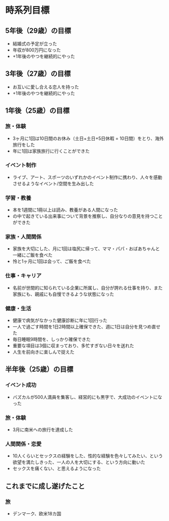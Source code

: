 # 時系列目標

## 5年後（29歳）の目標

- 結婚式の予定が立った
- 年収が800万円になった
- +1年後のやつを継続的にやった

## 3年後（27歳）の目標

- お互いに愛し合える恋人を持った
- +1年後のやつを継続的にやった

## 1年後（25歳）の目標

### 旅・体験
- 3ヶ月に1回は10日間のお休み（土日+土日+5日休暇 = 10日間）をとり、海外旅行をした
- 年に1回は家族旅行に行くことができた

### イベント制作
- ライブ、アート、スポーツのいずれかのイベント制作に携わり、人々を感動させるようなイベント/空間を生み出した

### 学習・教養
- 本を1週間に1冊以上は読み、教養がある人間になった
- の中で起きている出来事について背景を推察し、自分なりの意見を持つことができた

### 家族・人間関係
- 家族を大切にした、月に1回は塩尻に帰って、ママ・パパ・おばあちゃんと一緒にご飯を食べた
- 怜と1ヶ月に1回は会って、ご飯を食べた

### 仕事・キャリア
- 名前が世間的に知られている企業に所属し、自分が誇れる仕事を持り、また家族にも、親戚にも自慢できるような状態になった

### 健康・生活
- 健康で病気がなかった健康診断に年に1回行った
- 一人で過ごす時間を1日2時間以上確保できた、週に1日は自分を見つめ直せた
- 毎日睡眠9時間を、しっかり確保できた
- 重要な項目は3個に収まっており、多忙すぎない日々を送れた
- 人生を前向きに楽しんで捉えた

## 半年後（25歳）の目標

### イベント成功
- バズカルが500人満員を集客し、経営的にも黒字で、大成功のイベントになった

### 旅・体験
- 3月に南米への旅行を達成した

### 人間関係・恋愛
- 10人くらいとセックスの経験をした、性的な経験を色々してみたい、という欲望を満たしきった、一人の人を大切にする、という方向に動いた
- セックスを痛くない、と思えるようになった

## これまでに成し遂げたこと

### 旅
- デンマーク、欧米18カ国
